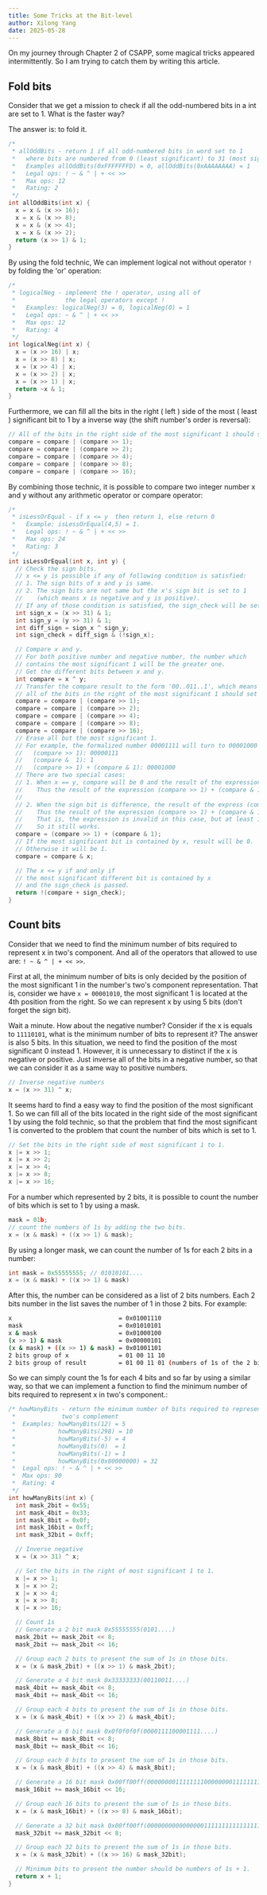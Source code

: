 ```yaml
---
title: Some Tricks at the Bit-level
author: Xilong Yang
date: 2025-05-28
---
```


On my journey through Chapter 2 of CSAPP, some magical tricks appeared intermittently. So I am trying to catch them by writing this article.

## Fold bits

Consider that we get a mission to check if all the odd-numbered bits in a int are set to 1. What is the faster way?

The answer is: to fold it.

```c
/*
 * allOddBits - return 1 if all odd-numbered bits in word set to 1
 *   where bits are numbered from 0 (least significant) to 31 (most significant)
 *   Examples allOddBits(0xFFFFFFFD) = 0, allOddBits(0xAAAAAAAA) = 1
 *   Legal ops: ! ~ & ^ | + << >>
 *   Max ops: 12
 *   Rating: 2
 */
int allOddBits(int x) {
  x = x & (x >> 16);
  x = x & (x >> 8);
  x = x & (x >> 4);
  x = x & (x >> 2);
  return (x >> 1) & 1;
}
```

By using the fold technic, We can implement logical not without operator `!` by folding the 'or' operation:

```c
/*
 * logicalNeg - implement the ! operator, using all of
 *              the legal operators except !
 *   Examples: logicalNeg(3) = 0, logicalNeg(0) = 1
 *   Legal ops: ~ & ^ | + << >>
 *   Max ops: 12
 *   Rating: 4
 */
int logicalNeg(int x) {
  x = (x >> 16) | x;
  x = (x >> 8) | x;
  x = (x >> 4) | x;
  x = (x >> 2) | x;
  x = (x >> 1) | x;
  return ~x & 1;
}
```

Furthermore, we can fill all the bits in the right ( left ) side of the most ( least ) significant bit to 1 by a inverse way (the shift number's order is reversal):

```c
// All of the bits in the right side of the most significant 1 should set to 1.
compare = compare | (compare >> 1);
compare = compare | (compare >> 2);
compare = compare | (compare >> 4);
compare = compare | (compare >> 8);
compare = compare | (compare >> 16);
```

By combining those technic, it is possible to compare two integer number x and y without any arithmetic operator or compare operator:

```c
/*
 * isLessOrEqual - if x <= y  then return 1, else return 0
 *   Example: isLessOrEqual(4,5) = 1.
 *   Legal ops: ! ~ & ^ | + << >>
 *   Max ops: 24
 *   Rating: 3
 */
int isLessOrEqual(int x, int y) {
  // Check the sign bits.
  // x <= y is possible if any of following condition is satisfied:
  // 1. The sign bits of x and y is same.
  // 2. The sign bits are not same but the x's sign bit is set to 1
  //    (which means x is negative and y is positive).
  // If any of those condition is satisfied, the sign_check will be set to 0.
  int sign_x = (x >> 31) & 1;
  int sign_y = (y >> 31) & 1;
  int diff_sign = sign_x ^ sign_y;
  int sign_check = diff_sign & (!sign_x);

  // Compare x and y.
  // For both positive number and negative number, the number which
  // contains the most significant 1 will be the greater one.
  // Get the different bits between x and y.
  int compare = x ^ y;
  // Transfer the compare result to the form '00..011..1', which means
  // all of the bits in the right of the most significant 1 should set to 1.
  compare = compare | (compare >> 1);
  compare = compare | (compare >> 2);
  compare = compare | (compare >> 4);
  compare = compare | (compare >> 8);
  compare = compare | (compare >> 16);
  // Erase all but the most significant 1.
  // For example, the formalized number 00001111 will turn to 00001000
  //   (compare >> 1): 00000111
  //   (compare &  1): 1
  //   (compare >> 1) + (compare & 1): 00001000
  // There are two special cases:
  // 1. When x == y, compare will be 0 and the result of the expression (compare & 1) will also be 0.
  //    Thus the result of the expression (compare >> 1) + (compare & 1) will be 0.
  //
  // 2. When the sign bit is difference, the result of the express (compare >> 1) will be 0xFFFFFFFFFFFFFFFF.
  //    Thus the result of the expression (compare >> 1) + (compare & 1) will be 0.
  //    That is, the expression is invalid in this case, but at least it will not interference the sign check.
  //    So it still works.
  compare = (compare >> 1) + (compare & 1);
  // If the most significant bit is contained by x, result will be 0.
  // Otherwise it will be 1.
  compare = compare & x;

  // The x <= y if and only if
  // the most significant different bit is contained by x
  // and the sign_check is passed.
  return !(compare + sign_check);
}
```

## Count bits

Consider that we need to find the minimum number of bits required to represent x in two's component. And all of the operators that allowed to use are: `! ~ & ^ | + << >>`.

First at all, the minimum number of bits is only decided by the position of the most significant 1 in the number's two's component representation. That is, consider we have `x = 00001010`, the most significant 1 is located at the 4th position from the right. So we can represent x by using 5  bits (don't forget the sign bit).

Wait a minute. How about the negative number? Consider if the x is equals to `11110101`, what is the minimum number of bits to represent it? The answer is also 5 bits. In this situation, we need to find the position of the most significant 0 instead 1. However, it is unnecessary to distinct if the x is negative or positive. Just inverse all of the bits in a negative number, so that we can consider it as a same way to positive numbers.

```C
// Inverse negative numbers
x = (x >> 31) ^ x;
```

It seems hard to find a easy way to find the position of the most significant 1. So we can fill all of the bits located in the right side of the most significant 1 by using the fold technic, so that the problem that find the most significant 1 is converted to the problem that count the number of bits which is set to 1.

```C
// Set the bits in the right side of most significant 1 to 1.
x |= x >> 1;
x |= x >> 2;
x |= x >> 4;
x |= x >> 8;
x |= x >> 16;
```

For a number which represented by 2 bits, it is possible to count the number of bits which is set to 1 by using a mask.

```C
mask = 01b;
// count the numbers of 1s by adding the two bits.
x = (x & mask) + ((x >> 1) & mask);
```

By using a longer mask, we can count the number of 1s for each 2 bits in a number:

```C
int mask = 0x55555555; // 01010101....
x = (x & mask) + ((x >> 1) & mask)
```

After this, the number can be considered as a list of 2 bits numbers. Each 2 bits number in the list saves the number of 1 in those 2 bits. For example:

```bash
x                              = 0x01001110
mask                           = 0x01010101
x & mask                       = 0x01000100
(x >> 1) & mask                = 0x00000101
(x & mask) + ((x >> 1) & mask) = 0x01001101
2 bits group of x              = 01 00 11 10
2 bits group of result         = 01 00 11 01 (numbers of 1s of the 2 bits group of x)
```

So we can simply count the 1s for each 4 bits and so far by using a similar way, so that we can implement a function to find the minimum number of bits required to represent x in two's component.:

```C
/* howManyBits - return the minimum number of bits required to represent x in
 *             two's complement
 *  Examples: howManyBits(12) = 5
 *            howManyBits(298) = 10
 *            howManyBits(-5) = 4
 *            howManyBits(0)  = 1
 *            howManyBits(-1) = 1
 *            howManyBits(0x80000000) = 32
 *  Legal ops: ! ~ & ^ | + << >>
 *  Max ops: 90
 *  Rating: 4
 */
int howManyBits(int x) {
  int mask_2bit = 0x55;
  int mask_4bit = 0x33;
  int mask_8bit = 0x0f;
  int mask_16bit = 0xff;
  int mask_32bit = 0xff;

  // Inverse negative
  x = (x >> 31) ^ x;

  // Set the bits in the right of most significant 1 to 1.
  x |= x >> 1;
  x |= x >> 2;
  x |= x >> 4;
  x |= x >> 8;
  x |= x >> 16;

  // Count 1s
  // Generate a 2 bit mask 0x55555555(0101....)
  mask_2bit += mask_2bit << 8;
  mask_2bit += mask_2bit << 16;

  // Group each 2 bits to present the sum of 1s in those bits.
  x = (x & mask_2bit) + ((x >> 1) & mask_2bit);

  // Generate a 4 bit mask 0x33333333(00110011....)
  mask_4bit += mask_4bit << 8;
  mask_4bit += mask_4bit << 16;

  // Group each 4 bits to present the sum of 1s in those bits.
  x = (x & mask_4bit) + ((x >> 2) & mask_4bit);

  // Generate a 8 bit mask 0x0f0f0f0f(0000111100001111....)
  mask_8bit += mask_8bit << 8;
  mask_8bit += mask_8bit << 16;

  // Group each 8 bits to present the sum of 1s in those bits.
  x = (x & mask_8bit) + ((x >> 4) & mask_8bit);

  // Generate a 16 bit mask 0x00ff00ff(00000000111111110000000011111111)
  mask_16bit += mask_16bit << 16;

  // Group each 16 bits to present the sum of 1s in those bits.
  x = (x & mask_16bit) + ((x >> 8) & mask_16bit);

  // Generate a 32 bit mask 0x00ff00ff(00000000000000001111111111111111)
  mask_32bit += mask_32bit << 8;

  // Group each 32 bits to present the sum of 1s in those bits.
  x = (x & mask_32bit) + ((x >> 16) & mask_32bit);

  // Minimum bits to present the number should be numbers of 1s + 1.
  return x + 1;
}
```

